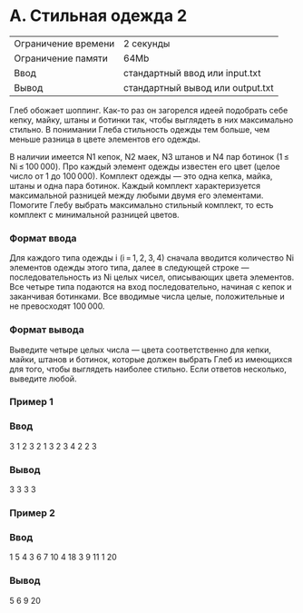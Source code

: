 # A. Стильная одежда 2

|                     |                                  |
| ------------------- | -------------------------------- |
| Ограничение времени | 2 секунды                        |
| Ограничение памяти  | 64Mb                             |
| Ввод                | стандартный ввод или input.txt   |
| Вывод               | стандартный вывод или output.txt |

Глеб обожает шоппинг. Как-то раз он загорелся идеей подобрать себе кепку, майку, штаны и ботинки так, чтобы выглядеть в них максимально стильно. В понимании Глеба стильность одежды тем больше, чем меньше разница в цвете элементов его одежды.

В наличии имеется N1 кепок, N2 маек, N3 штанов и N4 пар ботинок (1 ≤ Ni ≤ 100 000). Про каждый элемент одежды известен его цвет (целое число от 1 до 100 000). Комплект одежды — это одна кепка, майка, штаны и одна пара ботинок. Каждый комплект характеризуется максимальной разницей между любыми двумя его элементами. Помогите Глебу выбрать максимально стильный комплект, то есть комплект с минимальной разницей цветов.

### Формат ввода
Для каждого типа одежды i (i = 1, 2, 3, 4) сначала вводится количество Ni элементов одежды этого типа, далее в следующей строке — последовательность из Ni целых чисел, описывающих цвета элементов. Все четыре типа подаются на вход последовательно, начиная с кепок и заканчивая ботинками. Все вводимые числа целые, положительные и не превосходят 100 000.

### Формат вывода
Выведите четыре целых числа — цвета соответственно для кепки, майки, штанов и ботинок, которые должен выбрать Глеб из имеющихся для того, чтобы выглядеть наиболее стильно. Если ответов несколько, выведите любой.

### Пример 1
### Ввод	
3
1 2 3
2
1 3
2
3 4
2
2 3

### Вывод

3 3 3 3 

### Пример 2
### Ввод	
1
5
4
3 6 7 10
4
18 3 9 11
1
20

### Вывод
5 6 9 20 